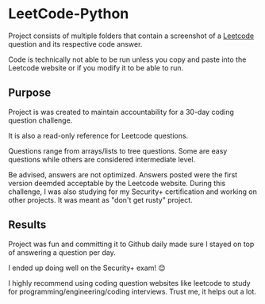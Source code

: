 # LeetCode-Python

Project consists of multiple folders that contain a screenshot of a [Leetcode](https://leetcode.com/) question and its respective code answer.

Code is technically not able to be run unless you copy and paste into the Leetcode website or if you modify it to be able to run.

## Purpose
Project is was created to maintain accountability for a 30-day coding question challenge.

It is also a read-only reference for Leetcode questions.

Questions range from arrays/lists to tree questions. Some are easy questions while others are considered intermediate level.

Be advised, answers are not optimized. Answers posted were the first version deemded acceptable by the Leetcode website. During this challenge, I was also studying for my Security+ certification and working on other projects. It was meant as "don't get rusty" project.

## Results
Project was fun and committing it to Github daily made sure I stayed on top of answering a question per day.

I ended up doing well on the Security+ exam! 😊

I highly recommend using coding question websites like leetcode to study for programming/engineering/coding interviews. Trust me, it helps out a lot. 







